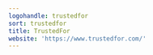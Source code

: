 ```yaml
---
logohandle: trustedfor
sort: trustedfor
title: TrustedFor
website: 'https://www.trustedfor.com/'
---
```

